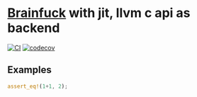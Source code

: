 # [Brainfuck](https://en.wikipedia.org/wiki/Brainfuck) with jit, llvm c api as backend

[![CI](https://github.com/mo-xiaoming/brainfuck/actions/workflows/build.yml/badge.svg)](https://github.com/mo-xiaoming/brainfuck/actions/workflows/build.yml)
[![codecov](https://codecov.io/gh/mo-xiaoming/brainfuck/branch/main/graph/badge.svg?token=04MMF2MJGH)](https://codecov.io/gh/mo-xiaoming/brainfuck)

## Examples

```rust
assert_eq!(1+1, 2);
```
